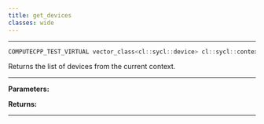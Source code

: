 ```yaml
---
title: get_devices
classes: wide
---
```



---

```cpp
COMPUTECPP_TEST_VIRTUAL vector_class<cl::sycl::device> cl::sycl::context::get_devices() const
```


Returns the list of devices from the current context. 


---
**Parameters:**

**Returns:** 

---
